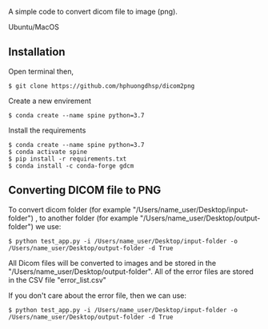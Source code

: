 A simple code to convert dicom file to image (png).



Ubuntu/MacOS

## Installation

Open terminal then, 

```
$ git clone https://github.com/hphuongdhsp/dicom2png
```

Create a new envirement

```
$ conda create --name spine python=3.7
```

Install the requirements

```
$ conda create --name spine python=3.7
$ conda activate spine
$ pip install -r requirements.txt
$ conda install -c conda-forge gdcm
```

## Converting DICOM file to PNG 

To convert dicom folder (for example  "/Users/name_user/Desktop/input-folder") , to another folder (for example  "/Users/name_user/Desktop/output-folder") we use: 


```
$ python test_app.py -i /Users/name_user/Desktop/input-folder -o /Users/name_user/Desktop/output-folder -d True

```

All Dicom files will be converted to images and be stored in the "/Users/name_user/Desktop/output-folder".  All of the error files are stored in the CSV file "error_list.csv"


If you don't care about the error file, then we can use:


```
$ python test_app.py -i /Users/name_user/Desktop/input-folder -o /Users/name_user/Desktop/output-folder -d True

```



